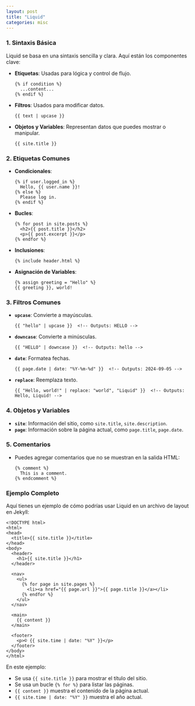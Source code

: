 ```yaml
---
layout: post
title: "Liquid"
categories: misc
---
```




### 1. **Sintaxis Básica**

Liquid se basa en una sintaxis sencilla y clara. Aquí están los componentes clave:

- **Etiquetas**: Usadas para lógica y control de flujo.
  ```liquid
  {% if condition %}
    ...content...
  {% endif %}
  ```

- **Filtros**: Usados para modificar datos.
  ```liquid
  {{ text | upcase }}
  ```

- **Objetos y Variables**: Representan datos que puedes mostrar o manipular.
  ```liquid
  {{ site.title }}
  ```

### 2. **Etiquetas Comunes**

- **Condicionales**:
  ```liquid
  {% if user.logged_in %}
    Hello, {{ user.name }}!
  {% else %}
    Please log in.
  {% endif %}
  ```

- **Bucles**:
  ```liquid
  {% for post in site.posts %}
    <h2>{{ post.title }}</h2>
    <p>{{ post.excerpt }}</p>
  {% endfor %}
  ```

- **Inclusiones**:
  ```liquid
  {% include header.html %}
  ```

- **Asignación de Variables**:
  ```liquid
  {% assign greeting = "Hello" %}
  {{ greeting }}, world!
  ```

### 3. **Filtros Comunes**

- **`upcase`**: Convierte a mayúsculas.
  ```liquid
  {{ "hello" | upcase }}  <!-- Outputs: HELLO -->
  ```

- **`downcase`**: Convierte a minúsculas.
  ```liquid
  {{ "HELLO" | downcase }}  <!-- Outputs: hello -->
  ```

- **`date`**: Formatea fechas.
  ```liquid
  {{ page.date | date: "%Y-%m-%d" }}  <!-- Outputs: 2024-09-05 -->
  ```

- **`replace`**: Reemplaza texto.
  ```liquid
  {{ "Hello, world!" | replace: "world", "Liquid" }}  <!-- Outputs: Hello, Liquid! -->
  ```

### 4. **Objetos y Variables**

- **`site`**: Información del sitio, como `site.title`, `site.description`.
- **`page`**: Información sobre la página actual, como `page.title`, `page.date`.

### 5. **Comentarios**

- Puedes agregar comentarios que no se muestran en la salida HTML:
  ```liquid
  {% comment %}
    This is a comment.
  {% endcomment %}
  ```

### Ejemplo Completo

Aquí tienes un ejemplo de cómo podrías usar Liquid en un archivo de layout en Jekyll:

```liquid
<!DOCTYPE html>
<html>
<head>
  <title>{{ site.title }}</title>
</head>
<body>
  <header>
    <h1>{{ site.title }}</h1>
  </header>
  
  <nav>
    <ul>
      {% for page in site.pages %}
        <li><a href="{{ page.url }}">{{ page.title }}</a></li>
      {% endfor %}
    </ul>
  </nav>
  
  <main>
    {{ content }}
  </main>
  
  <footer>
    <p>© {{ site.time | date: "%Y" }}</p>
  </footer>
</body>
</html>
```

En este ejemplo:

- Se usa `{{ site.title }}` para mostrar el título del sitio.
- Se usa un bucle `{% for %}` para listar las páginas.
- `{{ content }}` muestra el contenido de la página actual.
- `{{ site.time | date: "%Y" }}` muestra el año actual.
